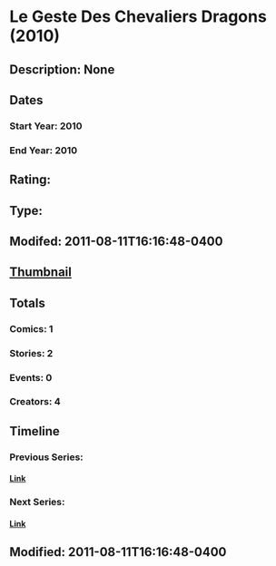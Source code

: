 # Le Geste Des Chevaliers Dragons (2010)
## Description: None
## Dates
### Start Year: 2010
### End Year: 2010
## Rating: 
## Type: 
## Modifed: 2011-08-11T16:16:48-0400
## [Thumbnail](http://i.annihil.us/u/prod/marvel/i/mg/b/a0/4cb5fdc71b400.jpg)
## Totals
### Comics: 1
### Stories: 2
### Events: 0
### Creators: 4
## Timeline
### Previous Series: 
#### [Link]()
### Next Series: 
#### [Link]()
## Modified: 2011-08-11T16:16:48-0400